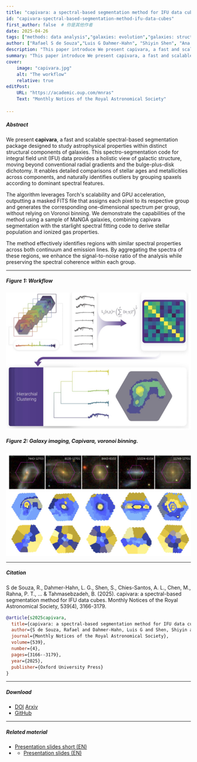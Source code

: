 ```yaml
---
title: "capivara: a spectral-based segmentation method for IFU data cubes" 
id: "capivara-spectral-based-segmentation-method-ifu-data-cubes"
first_author: false  # 你是其他作者
date: 2025-04-26
tags: ["methods: data analysis","galaxies: evolution","galaxies: structure"]
author: ["Rafael S de Souza","Luis G Dahmer-Hahn", "Shiyin Shen", "Ana L Chies-Santos", <strong>Mi Chen</strong>, "P T Rahna", "Paula Coelho", "Rogério Riffel", "Renhao Ye", "Behzad Tahmasebzadeh"]
description: "This paper introduce We present capivara, a fast and scalable spectral-based segmentation package designed to study astrophysical properties within distinct structural components of galaxies. Published in Monthly Notices of the Royal Astronomical Society, 2025." 
summary: "This paper introduce We present capivara, a fast and scalable spectral-based segmentation package designed to study astrophysical properties within distinct structural components of galaxies. Published in Monthly Notices of the Royal Astronomical Society, 2025." 
cover:
    image: "capivara.jpg"
    alt: "The workflow"
    relative: true
editPost:
    URL: "https://academic.oup.com/mnras"
    Text: "Monthly Notices of the Royal Astronomical Society"

---
```


##### Abstract

We present <strong>capivara</strong>, a fast and scalable spectral-based segmentation package designed to study astrophysical properties within distinct structural components of galaxies. This  spectro-segmentation code for integral field unit (IFU) data provides a holistic view of galactic structure, moving beyond conventional radial gradients and the bulge-plus-disk dichotomy. 
It enables detailed comparisons of stellar ages and metallicities across components, and naturally identifies outliers by grouping spaxels according to dominant spectral features. 

The algorithm leverages Torch's scalability and GPU acceleration, outputting a masked FITS file that assigns each pixel to its respective group and generates the corresponding one-dimensional spectrum per group, without relying on Voronoi binning. We demonstrate the capabilities of the method using a sample of MaNGA galaxies, combining capivara segmentation with the starlight spectral fitting code to derive stellar population and ionized gas properties. 

The method effectively identifies regions with similar spectral properties across both continuum and emission lines.  By aggregating the spectra of these regions, we enhance the signal-to-noise ratio of the analysis while preserving the spectral coherence within each group.

---

##### Figure 1: Workflow

![](capivara.jpg)

##### Figure 2: Galaxy imaging, Capivara, voronoi binning.

![](capivara2.jpg)

---

##### Citation

S de Souza, R., Dahmer-Hahn, L. G., Shen, S., Chies-Santos, A. L., Chen, M., Rahna, P. T., ... & Tahmasebzadeh, B. (2025). capivara: a spectral-based segmentation method for IFU data cubes. Monthly Notices of the Royal Astronomical Society, 539(4), 3166-3179.

```BibTeX
@article{s2025capivara,
  title={capivara: a spectral-based segmentation method for IFU data cubes},
  author={S de Souza, Rafael and Dahmer-Hahn, Luis G and Shen, Shiyin and Chies-Santos, Ana L and Chen, Mi and Rahna, PT and Coelho, Paula and Riffel, Rog{\'e}rio and Ye, Renhao and Tahmasebzadeh, Behzad},
  journal={Monthly Notices of the Royal Astronomical Society},
  volume={539},
  number={4},
  pages={3166--3179},
  year={2025},
  publisher={Oxford University Press}
}
```

---

##### Download

+ [DOI](https://doi.org/10.1093/mnras/staf688)  [Arxiv](https://arxiv.org/abs/2410.21962)
+ [GitHub](https://github.com/RafaelSdeSouza/capivara)

---

##### Related material

+ [Presentation slides short (EN)](AI_UFRGS_2025.pdf)
+ + [Presentation slides (EN)](capivara.pdf)
